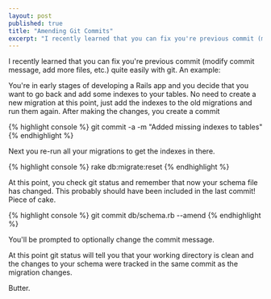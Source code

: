 ```yaml
---
layout: post
published: true
title: "Amending Git Commits"
excerpt: "I recently learned that you can fix you're previous commit (modify commit message, add more files, etc.) quite easily with git."
---
```


I recently learned that you can fix you're previous commit (modify commit message, add more files, etc.) quite easily with git. An example:

You're in early stages of developing a Rails app and you decide that you want to go back and add some indexes to your tables. No need to create a new migration at this point, just add the indexes to the old migrations and run them again. After making the changes, you create a commit

{% highlight console %}
git commit -a -m "Added missing indexes to tables"
{% endhighlight %}


Next you re-run all your migrations to get the indexes in there.

{% highlight console %}
rake db:migrate:reset
{% endhighlight %}

At this point, you check git status and remember that now your schema file has changed. This probably should have been included in the last commit! Piece of cake.

{% highlight console %}
git commit db/schema.rb --amend
{% endhighlight %}


You'll be prompted to optionally change the commit message.

At this point git status will tell you that your working directory is clean and the changes to your schema were tracked in the same commit as the migration changes.

Butter.
